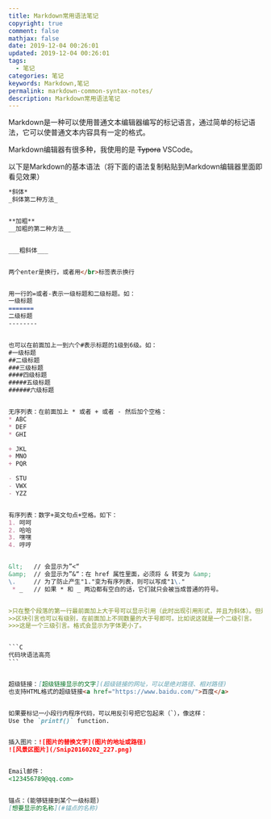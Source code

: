 ```yaml
---
title: Markdown常用语法笔记
copyright: true
comment: false
mathjax: false
date: 2019-12-04 00:26:01
updated: 2019-12-04 00:26:01
tags:
  - 笔记
categories: 笔记
keywords: Markdown,笔记
permalink: markdown-common-syntax-notes/
description: Markdown常用语法笔记
---
```


Markdown是一种可以使用普通文本编辑器编写的标记语言，通过简单的标记语法，它可以使普通文本内容具有一定的格式。

Markdown编辑器有很多种，我使用的是 ~~Typora~~ VSCode。

以下是Markdown的基本语法（将下面的语法复制粘贴到Markdown编辑器里面即看见效果）

<!-- more -->

```md
*斜体*
_斜体第二种方法_


**加粗**
__加粗的第二种方法__


___粗斜体___


两个enter是换行，或者用</br>标签表示换行


用一行的=或者-表示一级标题和二级标题。如：
一级标题
=======
二级标题
--------


也可以在前面加上一到六个#表示标题的1级到6级。如：
#一级标题
##二级标题
###三级标题
####四级标题
#####五级标题
######六级标题


无序列表：在前面加上 * 或者 + 或者 - 然后加个空格：
* ABC
* DEF
* GHI

+ JKL
+ MNO
+ PQR

- STU
- VWX
- YZZ


有序列表：数字+英文句点+空格。如下：
1. 呵呵
2. 哈哈
3. 嘿嘿
4. 哼哼


&lt;   // 会显示为”<“
&amp;  // 会显示为”&“：在 href 属性里面，必须将 & 转变为 &amp;
\.     // 为了防止产生"1."变为有序列表，则可以写成"1\."
 * _   // 如果 * 和 _ 两边都有空白的话，它们就只会被当成普通的符号。


>只在整个段落的第一行最前面加上大于号可以显示引用（此时出现引用形式，并且为斜体）。但是引言内如果要断行，那个空行也必须在前面加上大于号。就像下面写的酱紫：
>>区块引言也可以有级别，在前面加上不同数量的大于号即可。比如说这就是一个二级引言。
>>>这是一个三级引言。格式会显示为字体更小了。


​```C
代码块语法高亮
​```


超级链接：[超级链接显示的文字](超级链接的网址，可以是绝对路径、相对路径)
也支持HTML格式的超级链接<a href="https://www.baidu.com/">百度</a>


如果要标记一小段行内程序代码，可以用反引号把它包起来（`），像这样：
Use the `printf()` function.


插入图片：![图片的替换文字](图片的地址或路径)
![风景区图片](/Snip20160202_227.png)


Email邮件：
<123456789@qq.com>


锚点：(能够链接到某个一级标题)
[想要显示的名称](#锚点的名称)
```
